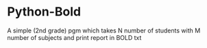 # Python-Bold
A simple (2nd grade) pgm which takes N number of students with M number of subjects and print report in BOLD txt
